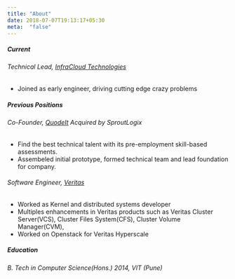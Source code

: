 ```yaml
---
title: "About"
date: 2018-07-07T19:13:17+05:30
meta:  "false"
---
```


##### Current
######  Technical Lead, [InfraCloud Technologies](https://infracloud.io)
- Joined as early engineer, driving cutting edge crazy problems


##### Previous Positions
######  Co-Founder, [QuodeIt](https://www.quodeit.com/) Acquired by SproutLogix
- Find the best technical talent with its pre-employment skill-based assessments.
- Assembeled initial prototype, formed technical team and lead foundation for company.

######  Software Engineer, [Veritas](https://veritas.com)
- Worked as Kernel and distributed systems developer
- Multiples enhancements in Veritas products such as Veritas Cluster Server(VCS), Cluster Files System(CFS), Cluster Volume Manager(CVM),
- Worked on Openstack for Veritas Hyperscale

##### Education
###### B. Tech in Computer Science(Hons.) 2014, VIT (Pune)
